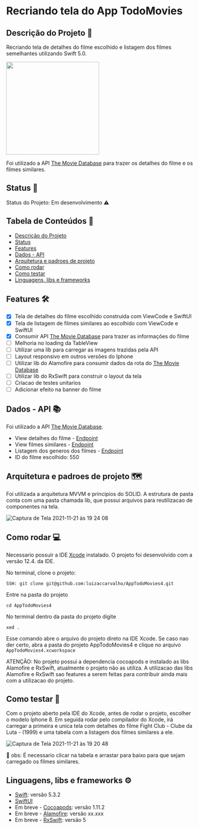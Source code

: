 # Recriando tela do App TodoMovies

## Descrição do Projeto 🚀
Recriando tela de detalhes do filme escolhido e listagem dos filmes semelhantes utilizando Swift 5.0.

<img src="https://is4-ssl.mzstatic.com/image/thumb/Purple114/v4/97/0e/e2/970ee217-13cf-1674-b016-461aca657663/pr_source.png/460x0w.png" width=250>

Foi utilizado a API [The Movie Database](https://www.themoviedb.org/) para trazer os detalhes do filme e os filmes similares.

## Status 🏁
Status do Projeto: Em desenvolvimento ⚠

## Tabela de Conteúdos 📌
   * [Descrição do Projeto](#descricao-projeto)
   * [Status](#status)
   * [Features](#features)
   * [Dados - API](#dados-api)
   * [Arquitetura e padroes de projeto](#arquitetura-e-padroes-de-projeto)
   * [Como rodar](#como-rodar)
   * [Como testar](#como-testar)
   * [Linguagens, libs e frameworks](#linguagens-libs-e-frameworks)
   
## Features 🛠
- [x] Tela de detalhes do filme escolhido construida com ViewCode e SwiftUI
- [x] Tela de listagem de filmes similares ao escolhido com ViewCode e SwiftUI
- [X] Consumir API [The Movie Database](https://www.themoviedb.org/) para trazer as informações do filme
- [ ] Melhoria no loading da TableView
- [ ] Utilizar uma lib para carregar as imagens trazidas pela API
- [ ] Layout responsivo em outros versões do Iphone
- [ ] Utilizar lib do Alamofire para consumir dados da rota do [The Movie Database](https://www.themoviedb.org/)
- [ ] Utilizar lib do RxSwift para construir o layout da tela
- [ ] Criacao de testes unitarios
- [ ] Adicionar efeito na banner do filme

## Dados - API 📚
Foi utilizado a API [The Movie Database](https://www.themoviedb.org/).

- View detalhes do filme - [Endpoint](https://developers.themoviedb.org/3/movies/get-movie-details)
- View filmes similares - [Endpoint](https://developers.themoviedb.org/3/movies/get-similar-movies)
- Listagem dos generos dos filmes - [Endpoint](https://developers.themoviedb.org/3/genres/get-movie-list)
- ID do filme escolhido: 550

## Arquitetura e padroes de projeto 🗺
Foi utilizada a arquitetura MVVM e principios do SOLID.
A estrutura de pasta conta com uma pasta chamada lib, que possui arquivos para reutilizacao de componentes na tela.

![Captura de Tela 2021-11-21 às 19 24 08](https://user-images.githubusercontent.com/55067295/142781760-637be958-1208-40dc-9b8f-16ed02c1fbdc.png)

## Como rodar 💻
Necessario possuir a IDE [Xcode](https://developer.apple.com/xcode/) instalado.
O projeto foi desenvolvido com a versão 12.4. da IDE.

No terminal, clone o projeto:

    SSH: git clone git@github.com:luizaccarvalho/AppTodoMovies4.git
    
Entre na pasta do projeto

    cd AppTodoMovies4
    
No terminal dentro da pasta do projeto digite

    xed .
    
Esse comando abre o arquivo do projeto direto na IDE Xcode.
Se caso nao der certo, abra a pasta do projeto AppTodoMovies4 e clique no arquivo `AppTodoMovies4.xcworkspace`

ATENÇÃO: 
No projeto possui a dependencia cocoapods e instalado as libs Alamofire e RxSwift, atualmente o projeto não as utiliza.
A utilizacao das libs Alamofire e RxSwift sao features a serem feitas para contribuir ainda mais com a utilizacao do projeto.

## Como testar 📱
Com o projeto aberto pela IDE do Xcode,
antes de rodar o projeto, escolher o modelo Iphone 8.
Em seguida rodar pelo compilador do Xcode, irá carregar a primeira e unica tela
com detalhes do filme Fight Club - Clube da Luta - (1999) e uma tabela com a listagem dos filmes similares a ele.

![Captura de Tela 2021-11-21 às 19 20 48](https://user-images.githubusercontent.com/55067295/142781778-cb4ad87a-f54a-4f8e-ba8f-5330b99f5042.png)

🚨 obs: É necessario clicar na tabela e arrastar para baixo para que sejam carregado os filmes similares.

## Linguagens, libs e frameworks ⚙
- [Swift](https://developer.apple.com/documentation/swift): versão 5.3.2 
- [SwiftUI](https://developer.apple.com/documentation/swiftui/)
- Em breve - [Cocoapods](https://cocoapods.org/): versão 1.11.2 
- Em breve - [Alamofire](http://cocoadocs.org/docsets/Alamofire/4.5.1/): versão xx.xxx 
- Em breve - [RxSwift](https://github.com/ReactiveX/RxSwift): versão 5 
